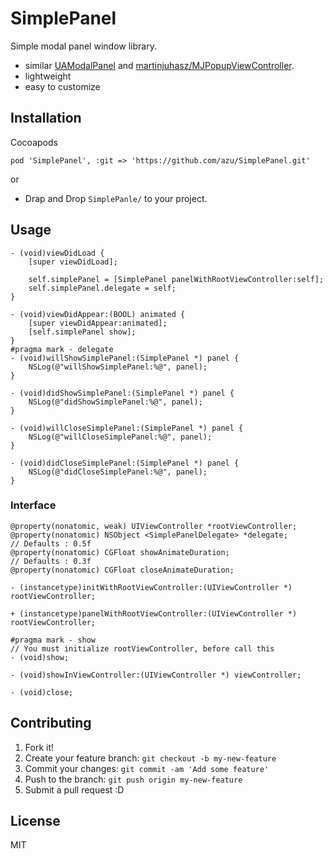 # SimplePanel

Simple modal panel window library.

* similar [UAModalPanel](https://github.com/coneybeare/UAModalPanel "UAModalPanel") and [martinjuhasz/MJPopupViewController](https://github.com/martinjuhasz/MJPopupViewController "martinjuhasz/MJPopupViewController").
* lightweight
* easy to customize

## Installation

Cocoapods

	pod 'SimplePanel', :git => 'https://github.com/azu/SimplePanel.git'

or 

* Drap and Drop `SimplePanle/` to your project.

## Usage


```objc
- (void)viewDidLoad {
    [super viewDidLoad];

    self.simplePanel = [SimplePanel panelWithRootViewController:self];
    self.simplePanel.delegate = self;
}

- (void)viewDidAppear:(BOOL) animated {
    [super viewDidAppear:animated];
    [self.simplePanel show];
}
#pragma mark - delegate
- (void)willShowSimplePanel:(SimplePanel *) panel {
    NSLog(@"willShowSimplePanel:%@", panel);
}

- (void)didShowSimplePanel:(SimplePanel *) panel {
    NSLog(@"didShowSimplePanel:%@", panel);
}

- (void)willCloseSimplePanel:(SimplePanel *) panel {
    NSLog(@"willCloseSimplePanel:%@", panel);
}

- (void)didCloseSimplePanel:(SimplePanel *) panel {
    NSLog(@"didCloseSimplePanel:%@", panel);
}
```

### Interface

``` objc
@property(nonatomic, weak) UIViewController *rootViewController;
@property(nonatomic) NSObject <SimplePanelDelegate> *delegate;
// Defaults : 0.5f
@property(nonatomic) CGFloat showAnimateDuration;
// Defaults : 0.3f
@property(nonatomic) CGFloat closeAnimateDuration;

- (instancetype)initWithRootViewController:(UIViewController *) rootViewController;

+ (instancetype)panelWithRootViewController:(UIViewController *) rootViewController;

#pragma mark - show
// You must initialize rootViewController, before call this
- (void)show;

- (void)showInViewController:(UIViewController *) viewController;

- (void)close;
```

## Contributing

1. Fork it!
2. Create your feature branch: `git checkout -b my-new-feature`
3. Commit your changes: `git commit -am 'Add some feature'`
4. Push to the branch: `git push origin my-new-feature`
5. Submit a pull request :D

## License

MIT